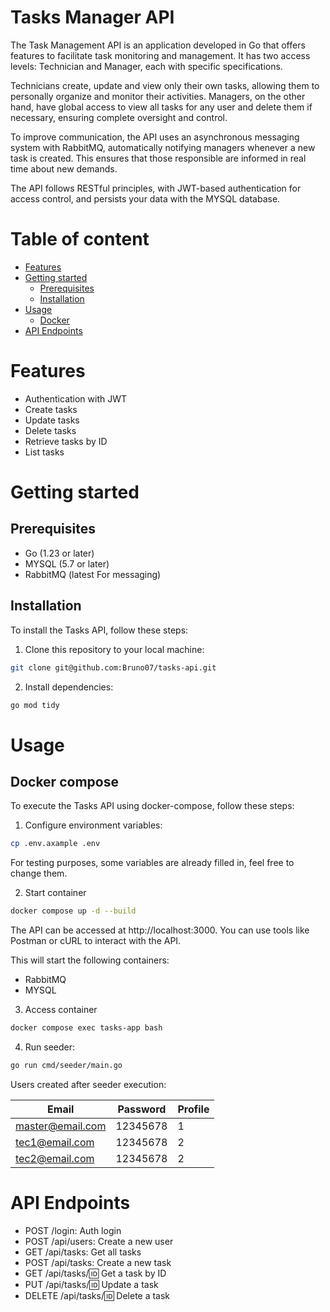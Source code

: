 # Tasks Manager API
The Task Management API is an application developed in Go that offers features to facilitate task monitoring and management. It has two access levels: Technician and Manager, each with specific specifications.

Technicians create, update and view only their own tasks, allowing them to personally organize and monitor their activities. Managers, on the other hand, have global access to view all tasks for any user and delete them if necessary, ensuring complete oversight and control.

To improve communication, the API uses an asynchronous messaging system with RabbitMQ, automatically notifying managers whenever a new task is created. This ensures that those responsible are informed in real time about new demands.

The API follows RESTful principles, with JWT-based authentication for access control, and persists your data with the MYSQL database.


# Table of content
* [Features](#features)
* [Getting started](#getting-started)
    * [Prerequisites](#prerequisites)
    * [Installation](#installation)
* [Usage](#usage)
    * [Docker](#docker)
* [API Endpoints](#api-endpoints)

# Features
* Authentication with JWT
* Create tasks
* Update tasks
* Delete tasks
* Retrieve tasks by ID
* List tasks

# Getting started

## Prerequisites
* Go (1.23 or later)
* MYSQL (5.7 or later)
* RabbitMQ (latest For messaging)

## Installation
To install the Tasks API, follow these steps:

1. Clone this repository to your local machine:
```bash
git clone git@github.com:Bruno07/tasks-api.git
```
2. Install dependencies:
```bash
go mod tidy
```
# Usage

## Docker compose
To execute the Tasks API using docker-compose, follow these steps:

1. Configure environment variables:

```bash
cp .env.axample .env
```

For testing purposes, some variables are already filled in, feel free to change them.

2. Start container 
```bash
docker compose up -d --build
```
The API can be accessed at http://localhost:3000. You can use tools like Postman or cURL to interact with the API.

This will start the following containers:
* RabbitMQ
* MYSQL

3. Access container
```bash
docker compose exec tasks-app bash
```

4. Run seeder:
```bash
go run cmd/seeder/main.go
```

Users created after seeder execution:

| Email                 | Password | Profile
|-----------------------|----------|--------------
| master@email.com      | 12345678 | 1
| tec1@email.com        | 12345678 | 2
| tec2@email.com        | 12345678 | 2


# API Endpoints
* POST /login: Auth login
* POST /api/users: Create a new user
* GET /api/tasks: Get all tasks
* POST /api/tasks: Create a new task
* GET /api/tasks/:id: Get a task by ID
* PUT /api/tasks/:id: Update a task
* DELETE /api/tasks/:id: Delete a task